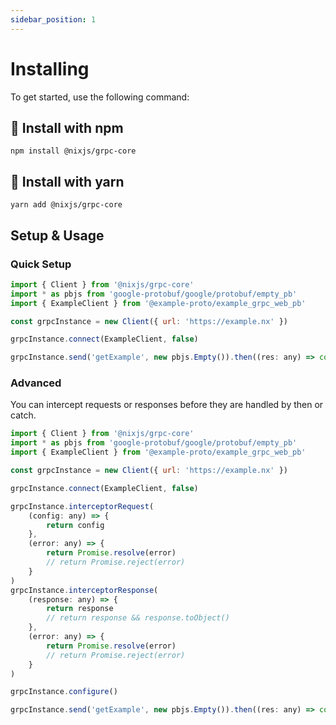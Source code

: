```yaml
---
sidebar_position: 1
---
```


# Installing

To get started, use the following command:

## 🚀 Install with npm

`npm install @nixjs/grpc-core`

## 🚀 Install with yarn

`yarn add @nixjs/grpc-core`

## Setup & Usage

### Quick Setup

```javascript
import { Client } from '@nixjs/grpc-core'
import * as pbjs from 'google-protobuf/google/protobuf/empty_pb'
import { ExampleClient } from '@example-proto/example_grpc_web_pb'

const grpcInstance = new Client({ url: 'https://example.nx' })

grpcInstance.connect(ExampleClient, false)

grpcInstance.send('getExample', new pbjs.Empty()).then((res: any) => console.log(res))
```

### Advanced

You can intercept requests or responses before they are handled by then or catch.

```javascript
import { Client } from '@nixjs/grpc-core'
import * as pbjs from 'google-protobuf/google/protobuf/empty_pb'
import { ExampleClient } from '@example-proto/example_grpc_web_pb'

const grpcInstance = new Client({ url: 'https://example.nx' })

grpcInstance.connect(ExampleClient, false)

grpcInstance.interceptorRequest(
    (config: any) => {
        return config
    },
    (error: any) => {
        return Promise.resolve(error)
        // return Promise.reject(error)
    }
)
grpcInstance.interceptorResponse(
    (response: any) => {
        return response
        // return response && response.toObject()
    },
    (error: any) => {
        return Promise.resolve(error)
        // return Promise.reject(error)
    }
)

grpcInstance.configure()

grpcInstance.send('getExample', new pbjs.Empty()).then((res: any) => console.log(res))
```
